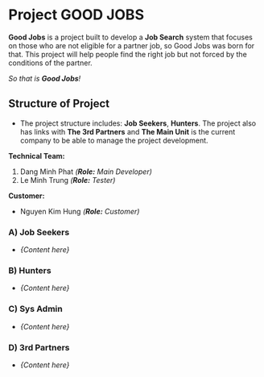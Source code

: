 # Project GOOD JOBS

**Good Jobs** is a project built to develop a **Job Search** system that focuses on those who are not eligible for a partner job, so Good Jobs was born for that. This project will help people find the right job but not forced by the conditions of the partner.

_So that is **Good Jobs**!_

## Structure of Project

- The project structure includes: **Job Seekers**, **Hunters**. The project also has links with **The 3rd Partners** and **The Main Unit** is the current company to be able to manage the project development.

**Technical Team:**

1) Dang Minh Phat _(**Role:** Main Developer)_
2) Le Minh Trung _(**Role:** Tester)_

**Customer:**

- Nguyen Kim Hung _(**Role:** Customer)_

### A) Job Seekers

- _{Content here}_

### B) Hunters

- _{Content here}_

### C) Sys Admin

- _{Content here}_

### D) 3rd Partners

- _{Content here}_
